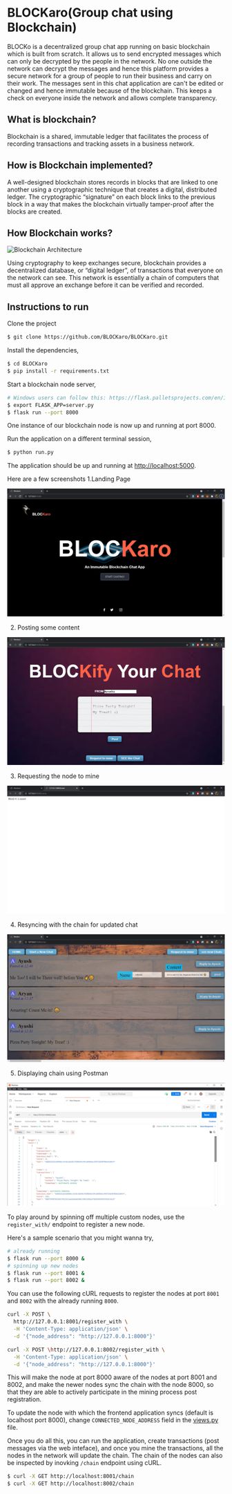 # BLOCKaro(Group chat using Blockchain)

  BLOCKo is a decentralized group chat app running on basic blockchain which is built from scratch. It allows us to send encrypted messages which can only be decrypted by the people in the network. No one outside the network can decrypt the messages and hence this platform provides a secure network for a group of people to run their business and carry on their work. The messages sent in this chat application are can't be edited or changed and hence immutable because of the blockchain. This keeps a check on everyone inside the network and allows complete transparency.

## What is blockchain? 

  Blockchain is a shared, immutable ledger that facilitates the process of recording transactions and tracking assets in a business network.

## How is Blockchain implemented?
  A well-designed blockchain stores records in blocks that are linked to one another using a cryptographic technique that creates a digital, distributed ledger. The cryptographic “signature” on each block links to the previous block in a way that makes the blockchain virtually tamper-proof after the blocks are created.

## How Blockchain works?
  ![Blockchain Architecture](https://cdn.guru99.com/images/1/053018_0719_BlockchainT2.png)
  
Using cryptography to keep exchanges secure, blockchain provides a decentralized database, or “digital ledger”, of transactions that everyone on the network can see. This network is essentially a chain of computers that must all approve an exchange before it can be verified and recorded.

## Instructions to run

Clone the project

```sh
$ git clone https://github.com/BLOCKaro/BLOCKaro.git 
```

Install the dependencies,

```sh
$ cd BLOCKaro
$ pip install -r requirements.txt
```

Start a blockchain node server,

```sh
# Windows users can follow this: https://flask.palletsprojects.com/en/1.1.x/cli/#application-discovery
$ export FLASK_APP=server.py
$ flask run --port 8000
```

One instance of our blockchain node is now up and running at port 8000.


Run the application on a different terminal session,

```sh
$ python run.py
```

The application should be up and running at [http://localhost:5000](http://localhost:5000).

Here are a few screenshots
1.Landing Page

![image.png](https://github.com/BLOCKaro/BLOCKaro/blob/main/Screenshots/screen1.png)

2. Posting some content

![image.png](https://github.com/BLOCKaro/BLOCKaro/blob/main/Screenshots/screen2.png)

3. Requesting the node to mine

![image.png](https://github.com/BLOCKaro/BLOCKaro/blob/main/Screenshots/screen3.png)

4. Resyncing with the chain for updated chat

![image.png](https://github.com/BLOCKaro/BLOCKaro/blob/main/Screenshots/screen4.png)

5. Displaying chain using Postman

![image.png](https://github.com/BLOCKaro/BLOCKaro/blob/main/Screenshots/screen5.png)

To play around by spinning off multiple custom nodes, use the `register_with/` endpoint to register a new node. 

Here's a sample scenario that you might wanna try,

```sh
# already running
$ flask run --port 8000 &
# spinning up new nodes
$ flask run --port 8001 &
$ flask run --port 8002 &
```

You can use the following cURL requests to register the nodes at port `8001` and `8002` with the already running `8000`.

```sh
curl -X POST \
  http://127.0.0.1:8001/register_with \
  -H 'Content-Type: application/json' \
  -d '{"node_address": "http://127.0.0.1:8000"}'
```

```sh
curl -X POST \http://127.0.0.1:8002/register_with \
  -H 'Content-Type: application/json' \
  -d '{"node_address": "http://127.0.0.1:8000"}'
```

This will make the node at port 8000 aware of the nodes at port 8001 and 8002, and make the newer nodes sync the chain with the node 8000, so that they are able to actively participate in the mining process post registration.

To update the node with which the frontend application syncs (default is localhost port 8000), change `CONNECTED_NODE_ADDRESS` field in the [views.py](/app/views.py) file.

Once you do all this, you can run the application, create transactions (post messages via the web inteface), and once you mine the transactions, all the nodes in the network will update the chain. The chain of the nodes can also be inspected by inovking `/chain` endpoint using cURL.

```sh
$ curl -X GET http://localhost:8001/chain
$ curl -X GET http://localhost:8002/chain
```
